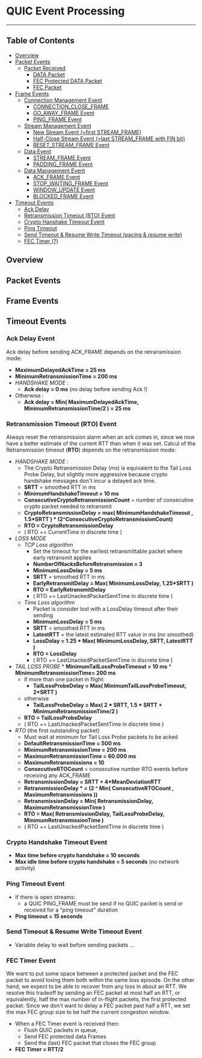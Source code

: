 # QUIC Event Processing

---------------------

## Table of Contents

* [Overview](#overview)
* [Packet Events](#packetevents)
    * [Packet Received](#)
        * [DATA Packet](#)
        * [FEC Protected DATA Packet](#)
        * [FEC Packet](#)
* [Frame Events](#frameevents)
    * [Connection Management Event](#)
        * [CONNECTION_CLOSE_FRAME](#)
        * [GO_AWAY_FRAME Event](#)
        * [PING_FRAME Event](#)
    * [Stream Management Event](#)
        * [New Stream Event (=first STREAM_FRAME)](#)
        * [Half-Close Stream Event (=last STREAM_FRAME with FIN bit)](#)
        * [RESET_STREAM_FRAME Event](#)
    * [Data Event](#)
        * [STREAM_FRAME Event](#)
        * [PADDING_FRAME Event](#)
    * [Data Management Event](#)
        * [ACK_FRAME Event](#)
        * [STOP_WAITING_FRAME Event](#)
        * [WINDOW_UPDATE Event](#)
        * [BLOCKED_FRAME Event](#)
* [Timeout Events](#timeoutevents)
    * [Ack Delay](#ackdelay)
    * [Retransmission Timeout (RTO) Event](#retransmissiontimeout)
    * [Crypto Hanshake Timeout Event ](#cryptohandshaketimeout)
    * [Ping Timeout](#pingtimeout)
    * [Send Timeout & Resume Write Timeout (pacing & resume write)](#sendtimer)
    * [FEC Timer (?)](#fectimer)

## <A name="overview"></A> Overview

## <A name="packetevents"></A> Packet Events

## <A name="frameevents"></A> Frame Events

## <A name="timeoutevents"></A> Timeout Events

### <A name="ackdelay"></A> Ack Delay Event

Ack delay before sending ACK_FRAME depends on the retransmission mode:

* __MaximumDelayedAckTime = 25 ms__
* __MinimumRetransmissionTime = 200 ms__
* _HANDSHAKE MODE_ :
    * __Ack delay = 0 ms__ (no delay before sending Ack !)
* Otherwise :
    * __Ack delay = Min( MaximumDelayedAckTime, MinimumRetransmissionTime/2 ) = 25 ms__

### <A name="retransmissiontimeout"></A> Retransmission Timeout (RTO) Event

Always reset the retransmission alarm when an ack comes in, since we now have a better estimate of the current RTT than when it was set. Calcul of the Retransmission timeout (__RTO__) depends on the retransmission mode:

* _HANDSHAKE MODE_ :
    * The Crypto Retransmission Delay (ms) is equivalent to the Tail Loss Probe Delay, but slightly more aggressive because crypto handshake messages don't incur a delayed ack time.
    * __SRTT__ = smoothed RTT in ms
    * __MinimumHandshakeTimeout = 10 ms__
    * __ConsecutiveCryptoRetransmissionCount__ = number of consecutive crypto packet needed to retransmit
    * __CryptoRetransmissionDelay = max( MinimumHandshakeTimeout , 1.5*SRTT ) * (2^ConsecutiveCryptoRetransmissionCount)__
    * __RTO = CryptoRetransmissionDelay__
    * ( RTO += CurrentTime in discrete time )
* _LOSS MODE_
    * _TCP Loss algorithm_
        * Set the timeout for the earliest retransmittable packet where early retransmit applies
        * __NumberOfNacksBeforeRetransmission = 3__
        * __MinimumLossDelay = 5 ms__
        * __SRTT__ = smoothed RTT in ms
        * __EarlyRetransmitDelay = Max( MinimumLossDelay, 1.25*SRTT )__
        * __RTO = EarlyRetransmitDelay__
        * ( RTO += LastUnackedPacketSentTime in discrete time )
    * _Time Loss algorithm_
        * Packet is consider lost with a LossDelay timeout after their sending
        * __MinimumLossDelay = 5 ms__
        * __SRTT__ = smoothed RTT in ms
        * __LatestRTT__ = the latest estimated RTT value in ms (no smoothed)
        * __LossDelay = 1.25 * Max( MinimumLossDelay, SRTT, LatestRTT )__
        * __RTO = LossDelay__
        * ( RTO += LastUnackedPacketSentTime in discrete time )
* _TAIL LOSS PROBE_
        * __MinimumTailLossProbeTimeout = 10 ms__
        * __MinimumRetransmissionTime= 200 ms__
    * if more than one packet in flight:
        * __TailLossProbeDelay = Max( MinimumTailLossProbeTimeout, 2*SRTT )__
    * otherwise
        * __TailLossProbeDelay = Max( 2 * SRTT, 1.5 * SRTT + MinimumRetransmissionTime/2 )__
    * __RTO = TailLossProbeDelay__
    * ( RTO += LastUnackedPacketSentTime in discrete time )
* _RTO_ (the first outstanding packet)
    * Must wait at minimum for Tail Loss Probe packets to be acked
    * __DefaultRetransmissionTime = 500 ms__
    * __MinimumRetransmissionTime = 200 ms__
    * __MaximumRetransmissionTime = 60.000 ms__
    * __MaximumRetransmissions = 10__
    * __ConsecutiveRTOCount__ = consecutive number RTO events before receiving any ACK_FRAME
    * __RetransmissionDelay = SRTT + 4*MeanDeviationRTT__
    * __RetransmissionDelay * = (2 ^ Min( ConsecutiveRTOCount , MaximumRetransmissions ))__
    * __RetransmissionDelay = Min( RetransmissionDelay, MaximumRetransmissionTime )__
    * __RTO = Max( RetransmissionDelay, TailLossProbeDelay, MinimumRetransmissionTime )__
    * ( RTO += LastUnackedPacketSentTime in discrete time )

### <A name="cryptohandshaketimeout"></A> Crypto Handshake Timeout Event

* __Max time before crypto handshake = 10 seconds__
* __Max idle time before crypto handshake = 5 seconds__ (no network activity)

### <A name="pingtimeout"></A> Ping Timeout Event

* If there is open streams:
    * a QUIC PING_FRAME must be send if no QUIC packet is send or received for a "ping timeout" duration
* __Ping timeout = 15 seconds__

### <A name="sendtimeout"></A> Send Timeout & Resume Write Timeout Event

* Variable delay to wait before sending packets ...

### <A name="fectimer"></A> FEC Timer Event

We want to put some space between a protected packet and the FEC packet to avoid losing them both within the same loss episode. On the other hand, we expect to be able to recover from any loss in about an RTT. We resolve this tradeoff by sending an FEC packet at most half an RTT, or equivalently, half the max number of in-flight packets,  the first protected packet. Since we don't want to delay a FEC packet past half a RTT, we set the max FEC group size to be half the current congestion window.

* When a FEC Timer event is received then:
    * Flush QUIC packets in queue,
    * Send FEC protected data Frames
    * Send the (last) FEC packet that closes the FEC group
* __FEC Timer = RTT/2__

